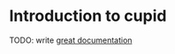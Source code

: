 # Introduction to cupid

TODO: write [great documentation](http://jacobian.org/writing/what-to-write/)
